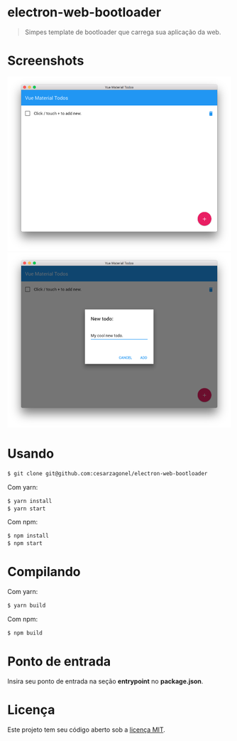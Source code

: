 # electron-web-bootloader
> Simpes template de bootloader que carrega sua aplicação da web.

# Screenshots
![Screenshot 01](/screenshots/01.png)
![Screenshot 02](/screenshots/02.png)

# Usando
``` bash
$ git clone git@github.com:cesarzagonel/electron-web-bootloader
```

Com yarn:
``` bash
$ yarn install
$ yarn start
```

Com npm:
``` bash
$ npm install
$ npm start
```

# Compilando

Com yarn:

``` bash
$ yarn build
```

Com npm:
``` bash
$ npm build
```

# Ponto de entrada
Insira seu ponto de entrada na seção **entrypoint** no **package.json**.

# Licença
Este projeto tem seu código aberto sob a [licença MIT](http://opensource.org/licenses/MIT).